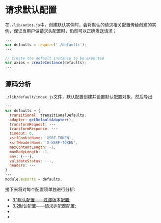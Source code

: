 # 请求默认配置
在`./lib/axios.js`中，创建默认实例时，会将默认的请求相关配置传给创建的实例，保证当用户做请求头配置时，仍然可以正确发送请求；
```javascript
···
var defaults = require('./defaults');
···

// Create the default instance to be exported
var axios = createInstance(defaults);
···
```
## 源码分析
`./lib/default/index.js`文件，默认配置创建并设置默认配置对象，然后导出:
```javascript
···
var defaults = {
  transitional: transitionalDefaults,
  adapter: getDefaultAdapter(),
  transformRequest: ···
  transformResponse: ···
  timeout: 0,
  xsrfCookieName: 'XSRF-TOKEN',
  xsrfHeaderName: 'X-XSRF-TOKEN',
  maxContentLength: -1,
  maxBodyLength: -1,
  env: {···},
  validateStatus: ···,
  headers: ···
}
···
module.exports = defaults;
```
接下来将对每个配置项单独进行分析:
- [3.1默认配置——过渡版本配置](./3.1%E9%BB%98%E8%AE%A4%E9%85%8D%E7%BD%AE%E2%80%94%E2%80%94%E8%BF%87%E6%B8%A1%E7%89%88%E6%9C%AC%E9%85%8D%E7%BD%AE.md);
- [3.2默认配置——请求适配器配置](./3.2%E9%BB%98%E8%AE%A4%E9%85%8D%E7%BD%AE%E2%80%94%E2%80%94%E8%AF%B7%E6%B1%82%E9%80%82%E9%85%8D%E5%99%A8%E9%85%8D%E7%BD%AE.md);
- []()
- []()

